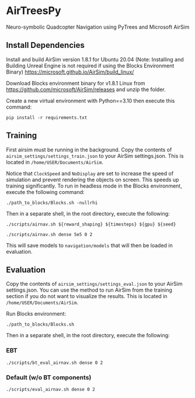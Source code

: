 # AirTreesPy
Neuro-symbolic Quadcopter Navigation using PyTrees and Microsoft AirSim

## Install Dependencies
Install and build AirSim version 1.8.1 for Ubuntu 20.04 (Note: Installing and Building Unreal Engine is not required if using the Blocks Environment Binary)
https://microsoft.github.io/AirSim/build_linux/

Download Blocks environment binary for v1.8.1 Linux from https://github.com/microsoft/AirSim/releases and unzip the folder. 

Create a new virtual environment with Python==3.10 then execute this command:
```shell
pip install -r requirements.txt
```

## Training
First airsim must be running in the background. Copy the contents of `airsim_settings/settings_train.json` to your AirSim settings.json. This is located in `/home/USER/Documents/AirSim`. 

Notice that `ClockSpeed` and `NoDisplay` are set to increase the speed of simulation and prevent rendering the objects on screen. This speeds up training significantly. To run in headless mode in the Blocks environment, execute the following command:

```shell
./path_to_blocks/Blocks.sh -nullrhi
```
Then in a separate shell, in the root directory, execute the following:

```shell
./scripts/airnav.sh ${reward_shaping} ${timesteps} ${gpu} ${seed}  

./scripts/airnav.sh dense 5e5 0 2
```
This will save models to `navigation/models` that will then be loaded in evaluation.

## Evaluation
Copy the contents of `airsim_settings/settings_eval.json` to your AirSim settings.json. You can use the method to run AirSim from the training section if you do not want to visualize the results. This is located in `/home/USER/Documents/AirSim`.

Run Blocks environment:
```shell
./path_to_blocks/Blocks.sh
```
Then in a separate shell, in the root directory, execute the following:

### EBT
```shell
./scripts/bt_eval_airnav.sh dense 0 2
```

### Default (w/o BT components)
```shell
./scripts/eval_airnav.sh dense 0 2
```

